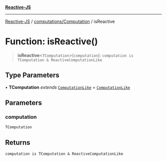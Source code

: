 [**Reactive-JS**](../../../README.md)

***

[Reactive-JS](../../../README.md) / [computations/Computation](../README.md) / isReactive

# Function: isReactive()

> **isReactive**\<`TComputation`\>(`computation`): `computation is TComputation & ReactiveComputationLike`

## Type Parameters

• **TComputation** *extends* [`ComputationLike`](../../interfaces/ComputationLike.md) = [`ComputationLike`](../../interfaces/ComputationLike.md)

## Parameters

### computation

`TComputation`

## Returns

`computation is TComputation & ReactiveComputationLike`
